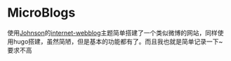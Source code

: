# MicroBlogs

使用[Johnson](https://github.com/jnjosh)的[internet-webblog](https://github.com/jnjosh/internet-weblog)主题简单搭建了一个类似微博的网站，同样使用hugo搭建，虽然简陋，但是基本的功能都有了。而且我也就是简单记录一下~要求不高

